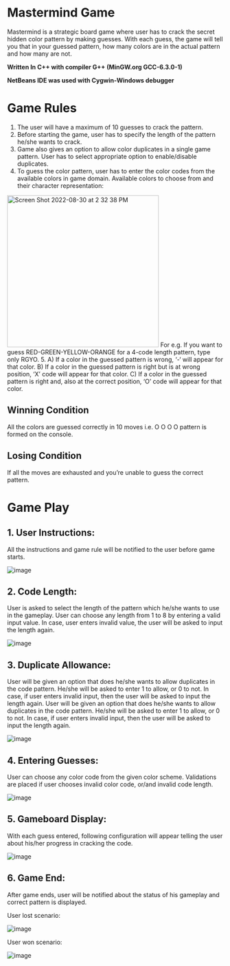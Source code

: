 # Mastermind Game

Mastermind is a strategic board game where user has to crack the secret hidden color pattern by making guesses. With each guess, the game will tell you that in your guessed pattern, how many colors are in the actual pattern and how many are not.

**Written In C++ with compiler G++ (MinGW.org GCC-6.3.0-1)**

**NetBeans IDE was used with Cygwin-Windows debugger**

# Game Rules

1. The user will have a maximum of 10 guesses to crack the pattern.
2. Before starting the game, user has to specify the length of the pattern he/she wants to crack.
3. Game also gives an option to allow color duplicates in a single game pattern. User has to select appropriate option to enable/disable duplicates.
4. To guess the color pattern, user has to enter the color codes from the available colors in game domain.
Available colors to choose from and their character representation:
<img width="353" alt="Screen Shot 2022-08-30 at 2 32 38 PM" src="https://user-images.githubusercontent.com/85970478/187526930-42aed298-50e0-4b62-8c89-533802140623.png">
For e.g. If you want to guess RED-GREEN-YELLOW-ORANGE for a 4-code length pattern, type only RGYO.
5. A) If a color in the guessed pattern is wrong, ‘-‘ will appear for that color.
   B) If a color in the guessed pattern is right but is at wrong position, ‘X’ code will appear for that color.
   C) If a color in the guessed pattern is right and, also at the correct position, ‘O’ code will appear for that color.
   
## Winning Condition
All the colors are guessed correctly in 10 moves i.e. O O O O pattern is formed on the console.

## Losing Condition
If all the moves are exhausted and you’re unable to guess the correct pattern.

# Game Play
## 1. User Instructions:
All the instructions and game rule will be notified to the user before game starts.

![image](https://user-images.githubusercontent.com/85970478/187520312-2e27ffe6-d550-4759-90ce-6855025c88f5.png)

## 2. Code Length:
User is asked to select the length of the pattern which he/she wants to use in the gameplay. User can choose any length from 1 to 8 by entering a valid input value. In case, user enters invalid value, the user will be asked to input the length again.

![image](https://user-images.githubusercontent.com/85970478/187527227-ada11f4b-92b4-49f2-8c04-ac27d71ca4ea.png)

## 3. Duplicate Allowance:
User will be given an option that does he/she wants to allow duplicates in the code pattern. He/she will be asked to enter 1 to allow, or 0 to not. In case, if user enters invalid input, then the user will be asked to input the length again. User will be given an option that does he/she wants to allow duplicates in the code pattern. He/she will be asked to enter 1 to allow, or 0 to not. In case, if user enters invalid input, then the user will be asked to input the length again.

![image](https://user-images.githubusercontent.com/85970478/187527289-77bdef63-c82f-4f7a-a468-cd9c6e776aed.png)

## 4. Entering Guesses:
User can choose any color code from the given color scheme. Validations are placed if user chooses invalid color code, or/and invalid code length.

![image](https://user-images.githubusercontent.com/85970478/187527402-5d7d5524-20b6-4704-ab35-514013da9171.png)

## 5. Gameboard Display:
With each guess entered, following configuration will appear telling the user about his/her progress in cracking the code.

![image](https://user-images.githubusercontent.com/85970478/187527474-d5be36a9-f82e-4e6d-8cfa-b1569cbbef04.png)

## 6. Game End:
After game ends, user will be notified about the status of his gameplay and correct pattern is displayed.

User lost scenario:

![image](https://user-images.githubusercontent.com/85970478/187527669-d0fc84c2-a4d4-4cb0-834d-1d584f72b9f2.png)

User won scenario:

![image](https://user-images.githubusercontent.com/85970478/187527730-674af47a-b23f-4962-b409-18d290c49b3f.png)
